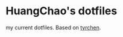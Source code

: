 # HuangChao's dotfiles

my current dotfiles. Based on [tyrchen](https://github.com/tyrchen/dotfiles).


